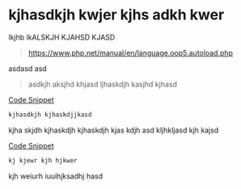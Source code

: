 # kjhasdkjh kwjer kjhs adkh kwer

lkjhb lkALSKJH KJAHSD KJASD

> https://www.php.net/manual/en/language.oop5.autoload.php

asdasd asd 

> asdkjh aksjhd khjasd
> ljhaskdjh kasjhd kjhasd

[Code Snippet](./../../Bing/Bang/Bong/Blah.php)

```php
kjhasdkjh kjhaskdjjkasd
```

kjha skjdh kjhaskdjh 
kjhaskdjh kjas kdjh asd
kljhkljasd kjh kajsd

[Code Snippet](./../../Bing/Bang/Bong/Boo.php)

```php
kj kjewr kjh hjkwer
```

kjh weiurh iuuihjksadhj hasd
